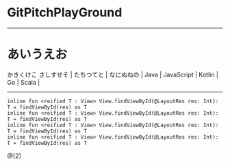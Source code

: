 # GitPitchPlayGround

---

# あいうえお

かきくけこ
さしすせそ |
たちつてと |
なにぬねの | 
Java |
JavaScript |
Kotlin |
Go |
Scala |

---

```
inline fun <reified T : View> View.findViewById(@LayoutRes res: Int): T = findViewById(res) as T
inline fun <reified T : View> View.findViewById(@LayoutRes res: Int): T = findViewById(res) as T
inline fun <reified T : View> View.findViewById(@LayoutRes res: Int): T = findViewById(res) as T
inline fun <reified T : View> View.findViewById(@LayoutRes res: Int): T = findViewById(res) as T
```
@[2]
